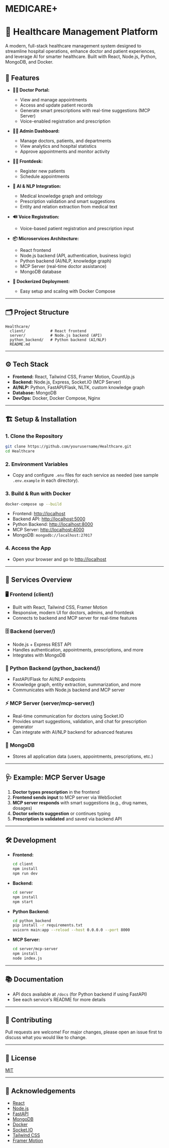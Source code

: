 # MEDICARE+

# 🏥 Healthcare Management Platform

A modern, full-stack healthcare management system designed to streamline hospital operations, enhance doctor and patient experiences, and leverage AI for smarter healthcare. Built with React, Node.js, Python, MongoDB, and Docker.



## 🚀 Features

- **👩‍⚕️ Doctor Portal:**

  - View and manage appointments
  - Access and update patient records
  - Generate smart prescriptions with real-time suggestions (MCP Server)
  - Voice-enabled registration and prescription

- **🧑‍💼 Admin Dashboard:**

  - Manage doctors, patients, and departments
  - View analytics and hospital statistics
  - Approve appointments and monitor activity

- **👨‍💻 Frontdesk:**

  - Register new patients
  - Schedule appointments

- **🤖 AI & NLP Integration:**

  - Medical knowledge graph and ontology
  - Prescription validation and smart suggestions
  - Entity and relation extraction from medical text

- **🔊 Voice Registration:**

  - Voice-based patient registration and prescription input

- **📦 Microservices Architecture:**

  - React frontend
  - Node.js backend (API, authentication, business logic)
  - Python backend (AI/NLP, knowledge graph)
  - MCP Server (real-time doctor assistance)
  - MongoDB database

- **🐳 Dockerized Deployment:**
  - Easy setup and scaling with Docker Compose

---

## 🗂️ Project Structure

```
Healthcare/
  client/           # React frontend
  server/           # Node.js backend (API)
  python_backend/   # Python backend (AI/NLP)
  README.md
```

---

## ⚙️ Tech Stack

- **Frontend:** React, Tailwind CSS, Framer Motion, CountUp.js
- **Backend:** Node.js, Express, Socket.IO (MCP Server)
- **AI/NLP:** Python, FastAPI/Flask, NLTK, custom knowledge graph
- **Database:** MongoDB
- **DevOps:** Docker, Docker Compose, Nginx

---

## 🏗️ Setup & Installation

### 1. **Clone the Repository**

```bash
git clone https://github.com/yourusername/Healthcare.git
cd Healthcare
```

### 2. **Environment Variables**

- Copy and configure `.env` files for each service as needed (see sample `.env.example` in each directory).

### 3. **Build & Run with Docker**

```bash
docker-compose up --build
```

- Frontend: [http://localhost](http://localhost)
- Backend API: [http://localhost:5000](http://localhost:5000)
- Python Backend: [http://localhost:8000](http://localhost:8000)
- MCP Server: [http://localhost:4000](http://localhost:4000)
- MongoDB: `mongodb://localhost:27017`

### 4. **Access the App**

- Open your browser and go to [http://localhost](http://localhost)

---

## 🧩 Services Overview

### 🖥️ **Frontend (client/)**

- Built with React, Tailwind CSS, Framer Motion
- Responsive, modern UI for doctors, admins, and frontdesk
- Connects to backend and MCP server for real-time features

### 🗄️ **Backend (server/)**

- Node.js + Express REST API
- Handles authentication, appointments, prescriptions, and more
- Integrates with MongoDB

### 🧠 **Python Backend (python_backend/)**

- FastAPI/Flask for AI/NLP endpoints
- Knowledge graph, entity extraction, summarization, and more
- Communicates with Node.js backend and MCP server

### ⚡ **MCP Server (server/mcp-server/)**

- Real-time communication for doctors using Socket.IO
- Provides smart suggestions, validation, and chat for prescription generator
- Can integrate with AI/NLP backend for advanced features

### 🍃 **MongoDB**

- Stores all application data (users, appointments, prescriptions, etc.)

---

## 🩺 Example: MCP Server Usage

1. **Doctor types prescription** in the frontend
2. **Frontend sends input** to MCP server via WebSocket
3. **MCP server responds** with smart suggestions (e.g., drug names, dosages)
4. **Doctor selects suggestion** or continues typing
5. **Prescription is validated** and saved via backend API

---

## 🛠️ Development

- **Frontend:**
  ```bash
  cd client
  npm install
  npm run dev
  ```
- **Backend:**
  ```bash
  cd server
  npm install
  npm start
  ```
- **Python Backend:**
  ```bash
  cd python_backend
  pip install -r requirements.txt
  uvicorn main:app --reload --host 0.0.0.0 --port 8000
  ```
- **MCP Server:**
  ```bash
  cd server/mcp-server
  npm install
  node index.js
  ```

---

## 📚 Documentation

- API docs available at `/docs` (for Python backend if using FastAPI)
- See each service's README for more details

---

## 🤝 Contributing

Pull requests are welcome! For major changes, please open an issue first to discuss what you would like to change.

---

## 📄 License

[MIT](LICENSE)

---

## 🙏 Acknowledgements

- [React](https://react.dev/)
- [Node.js](https://nodejs.org/)
- [FastAPI](https://fastapi.tiangolo.com/)
- [MongoDB](https://www.mongodb.com/)
- [Docker](https://www.docker.com/)
- [Socket.IO](https://socket.io/)
- [Tailwind CSS](https://tailwindcss.com/)
- [Framer Motion](https://www.framer.com/motion/)

